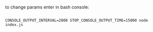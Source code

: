 to change params enter in bash console:
```

CONSOLE_OUTPUT_INTERVAL=2000 STOP_CONSOLE_OUTPUT_TIME=15000 node index.js
```
